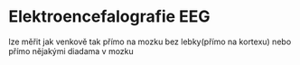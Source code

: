 # Elektroencefalografie EEG

lze měřit jak venkově tak přímo na mozku bez lebky(přímo na kortexu) nebo přímo nějakými diadama v mozku
